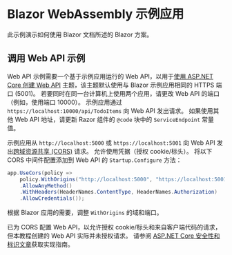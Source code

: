 # <a name="blazor-webassembly-sample-app"></a>Blazor WebAssembly 示例应用

此示例演示如何使用 Blazor 文档所述的 Blazor 方案。

## <a name="call-web-api-example"></a>调用 Web API 示例

Web API 示例需要一个基于示例应用运行的 Web API，以用于<a href="https://docs.microsoft.com/aspnet/core/tutorials/first-web-api">使用 ASP.NET Core 创建 Web API</a> 主题，该主题默认使用与 Blazor 示例应用相同的 HTTPS 端口 (5001)。 若要同时在同一台计算机上使用两个应用，请更改 Web API 的端口（例如，使用端口 10000）。 示例应用通过 `https://localhost:10000/api/TodoItems` 向 Web API 发出请求。 如果使用其他 Web API 地址，请更新 Razor 组件的 `@code` 块中的 `ServiceEndpoint` 常量值。</p>

示例应用从 `http://localhost:5000` 或 `https://localhost:5001` 向 Web API 发出<a href="https://docs.microsoft.com/aspnet/core/security/cors">跨域资源共享 (CORS)</a> 请求。 允许使用凭据（授权 cookie/标头）。 将以下 CORS 中间件配置添加到 Web API 的 `Startup.Configure` 方法：</p>

```csharp
app.UseCors(policy => 
    policy.WithOrigins("http://localhost:5000", "https://localhost:5001")
    .AllowAnyMethod()
    .WithHeaders(HeaderNames.ContentType, HeaderNames.Authorization)
    .AllowCredentials());
```

根据 Blazor 应用的需要，调整 `WithOrigins` 的域和端口。

已为 CORS 配置 Web API，以允许授权 cookie/标头和来自客户端代码的请求，但本教程创建的 Web API 实际并未授权请求。 请参阅 <a href="https://docs.microsoft.com/aspnet/core/security/">ASP.NET Core 安全性和标识文章</a>获取实现指南。

